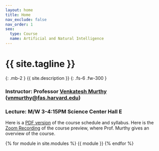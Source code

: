 ```yaml
---
layout: home
title: Home
nav_exclude: false
nav_order: 1
seo:
  type: Course
  name: Artificial and Natural Intelligence
---
```


# {{ site.tagline }}
{: .mb-2 }
{{ site.description }}
{: .fs-6 .fw-300 }

### Instructor: Professor [Venkatesh Murthy](https://www.mcb.harvard.edu/directory/venkatesh-murthy/) ([vnmurthy@fas.harvard.edu](mailto:vnmurthy@fas.harvard.edu))
### Lecture: M/W 3-4:15PM Science Center Hall E

Here is a [PDF version](https://canvas.harvard.edu/files/14152907/download?download_frd=1) of the course schedule and syllabus.
Here is the [Zoom Recording](https://harvard.hosted.panopto.com/Panopto/Pages/Viewer.aspx?id=ea20130f-9f05-40ee-835b-ae1d0145500a) of the course preview, where Prof. Murthy gives an overview of the course.

{% for module in site.modules %}
{{ module }}
{% endfor %}
